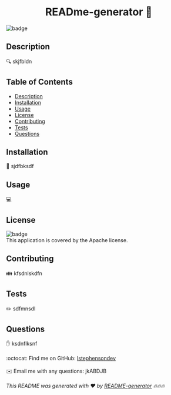
<h1 align="center">READme-generator 👋</h1>
  
![badge](https://img.shields.io/badge/license-Apache-brightgreen)<br />
## Description
🔍 skjfbldn
## Table of Contents
- [Description](#description)
- [Installation](#installation)
- [Usage](#usage)
- [License](#license)
- [Contributing](#contributing)
- [Tests](#tests)
- [Questions](#questions)
## Installation
💾 sjdfbksdf
## Usage
💻 
## License
![badge](https://img.shields.io/badge/license-Apache-brightgreen)
<br />
This application is covered by the Apache license. 
## Contributing
👪 kfsdnlskdfn
## Tests
✏️ sdfmnsdl
## Questions
✋ ksdnflksnf<br />
<br />
:octocat: Find me on GitHub: [Istephensondev](https://github.com/Istephensondev)<br />
<br />
✉️ Email me with any questions: jkABDJB<br /><br />
_This README was generated with ❤️ by [README-generator](https://github.com/jpd61/README-generator) 🔥🔥🔥_
    